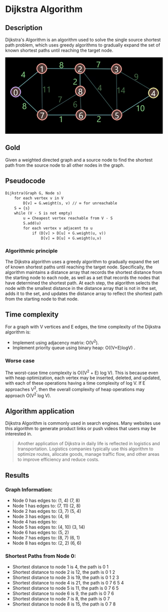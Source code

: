 # Dijkstra Algorithm

## Description
Dijkstra's Algorithm is an algorithm used to solve the single source shortest path problem, which uses greedy algorithms to gradually expand the set of known shortest paths until reaching the target node.

![Image Title](Dijkstra.png)

## Gold
Given a weighted directed graph and a source node to find the shortest path from the source node to all other nodes in the graph.

## Pseudocode

```
Dijkstra(Graph G, Node s)
    for each vertex v in V
        D[v] = G.weight(s, v) // ∞ for unreachable
    S = {s}
    while (V - S is not empty)
        u = Cheapest vertex reachable from V - S
        S.add(u)
        for each vertex v adjacent to u
            if (D[v] > D[u] + G.weight(u, v))
                D[v] = D[u] + G.weight(u,v)
```
### Algorithmic principle
The Dijkstra algorithm uses a greedy algorithm to gradually expand the set of known shortest paths until reaching the target node. Specifically, the algorithm maintains a distance array that records the shortest distance from the starting node to each node, as well as a set that records the nodes that have determined the shortest path. At each step, the algorithm selects the node with the smallest distance in the distance array that is not in the set, adds it to the set, and updates the distance array to reflect the shortest path from the starting node to that node.
>
## Time complexity
For a graph with V vertices and E edges, the time complexity of the Dijkstra algorithm is:
- Implement using adjacency matrix: O(V<sup>2</sup>).
- Implement priority queue using binary heap: O((V+E)logV) .
### Worse case
The worst-case time complexity is O((V<sup>2</sup> + E) log V). This is because even with heap optimization, each vertex may be inserted, deleted, and updated, with each of these operations having a time complexity of log V. If E approaches V<sup>2</sup>, then the overall complexity of heap operations may approach O(V<sup>2</sup> log V).

## Algorithm application
Dijkstra Algorithm is commonly used in search engines. Many websites use this algorithm to generate product links or push videos that users may be interested in. 
> Another application of Dijkstra in daily life is reflected in logistics and transportation. Logistics companies typically use this algorithm to optimize routes, allocate goods, manage traffic flow, and other areas to improve efficiency and reduce costs.

## Results

### Graph Information:
- Node 0 has edges to: (1, 4) (7, 8) 
- Node 1 has edges to: (7, 11) (2, 8) 
- Node 2 has edges to: (3, 7) (5, 4) 
- Node 3 has edges to: (4, 9) 
- Node 4 has edges to: 
- Node 5 has edges to: (4, 10) (3, 14) 
- Node 6 has edges to: (5, 2) 
- Node 7 has edges to: (8, 7) (6, 1) 
- Node 8 has edges to: (2, 2) (6, 6) 

### Shortest Paths from Node 0:
- Shortest distance to node 1 is 4, the path is 0 1
- Shortest distance to node 2 is 12, the path is 0 1 2
- Shortest distance to node 3 is 19, the path is 0 1 2 3
- Shortest distance to node 4 is 21, the path is 0 7 6 5 4
- Shortest distance to node 5 is 11, the path is 0 7 6 5
- Shortest distance to node 6 is 9, the path is 0 7 6
- Shortest distance to node 7 is 8, the path is 0 7
- Shortest distance to node 8 is 15, the path is 0 7 8

